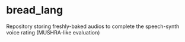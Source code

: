# bread_lang
Repository storing freshly-baked audios to complete the speech-synth voice rating (MUSHRA-like evaluation)
